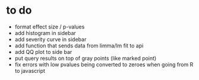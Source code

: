 
# to do

- format effect size / p-values 
- add histogram in sidebar
- add severity curve in sidebar
- add function that sends data from limma/lm fit to api
- add QQ plot to side bar
- put query results on top of gray points (like marked point)
- fix errors with low pvalues being converted to zeroes when going 
  from R to javascript

